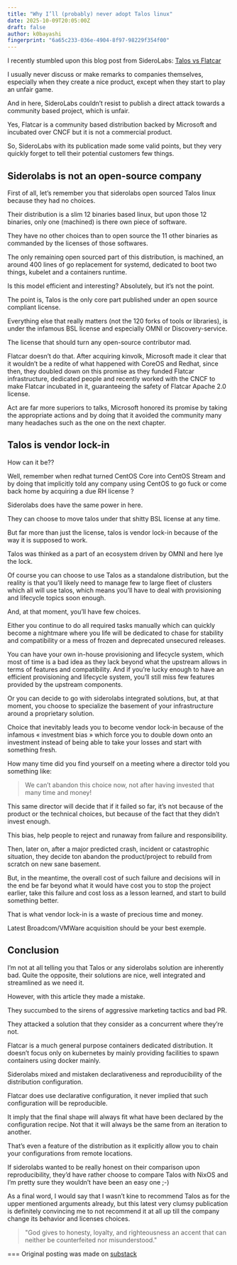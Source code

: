 ```yaml
---
title: "Why I’ll (probably) never adopt Talos linux"
date: 2025-10-09T20:05:00Z
draft: false
author: k0bayashi
fingerprint: "6a65c233-036e-4904-8f97-98229f354f00"
---
```

I recently stumbled upon this blog post from SideroLabs:
[Talos vs Flatcar](https://www.siderolabs.com/blog/talos-linux-vs-flatcar/)

I usually never discuss or make remarks to companies themselves, especially when they create a nice product, except when they start to play an unfair game.

And in here, SideroLabs couldn’t resist to publish a direct attack towards a community based project, which is unfair.

Yes, Flatcar is a community based distribution backed by Microsoft and incubated over CNCF but it is not a commercial product.

So, SideroLabs with its publication made some valid points, but they very quickly forget to tell their potential customers few things.

## Siderolabs is not an open-source company

First of all, let’s remember you that siderolabs open sourced Talos linux because they had no choices.

Their distribution is a slim 12 binaries based linux, but upon those 12 binaries, only one (machined) is there own piece of software.

They have no other choices than to open source the 11 other binaries as commanded by the licenses of those softwares.

The only remaining open sourced part of this distribution, is machined, an around 400 lines of go replacement for systemd, dedicated to boot two things, kubelet and a containers runtime.

Is this model efficient and interesting? Absolutely, but it’s not the point.

The point is, Talos is the only core part published under an open source compliant license.

Everything else that really matters (not the 120 forks of tools or libraries), is under the infamous BSL license and especially OMNI or Discovery-service.

The license that should turn any open-source contributor mad.

Flatcar doesn’t do that. After acquiring kinvolk, Microsoft made it clear that it wouldn’t be a redite of what happened with CoreOS and Redhat, since then, they doubled down on this promise as they funded Flatcar infrastructure, dedicated people and recently worked with the CNCF to make Flatcar incubated in it, guaranteeing the safety of Flatcar Apache 2.0 license.

Act are far more superiors to talks, Microsoft honored its promise by taking the appropriate actions and by doing that it avoided the community many many headaches such as the one on the next chapter.

## Talos is vendor lock-in

How can it be??

Well, remember when redhat turned CentOS Core into CentOS Stream and by doing that implicitly told any company using CentOS to go fuck or come back home by acquiring a due RH license ?

Siderolabs does have the same power in here.

They can choose to move talos under that shitty BSL license at any time.

But far more than just the license, talos is vendor lock-in because of the way it is supposed to work.

Talos was thinked as a part of an ecosystem driven by OMNI and here lye the lock.

Of course you can choose to use Talos as a standalone distribution, but the reality is that you’ll likely need to manage few to large fleet of clusters which all will use talos, which means you’ll have to deal with provisioning and lifecycle topics soon enough.

And, at that moment, you’ll have few choices.

Either you continue to do all required tasks manually which can quickly become a nightmare where you life will be dedicated to chase for stability and compatibility or a mess of frozen and deprecated unsecured releases.

You can have your own in-house provisioning and lifecycle system, which most of time is a bad idea as they lack beyond what the upstream allows in terms of features and compatibility. And if you’re lucky enough to have an efficient provisioning and lifecycle system, you’ll still miss few features provided by the upstream components.

Or you can decide to go with siderolabs integrated solutions, but, at that moment, you choose to specialize the basement of your infrastructure around a proprietary solution.

Choice that inevitably leads you to become vendor lock-in because of the infamous « investment bias » which force you to double down onto an investment instead of being able to take your losses and start with something fresh.

How many time did you find yourself on a meeting where a director told you something like:
> We can’t abandon this choice now, not after having invested that many time and money!

This same director will decide that if it failed so far, it’s not because of the product or the technical choices, but because of the fact that they didn’t invest enough.

This bias, help people to reject and runaway from failure and responsibility.

Then, later on, after a major predicted crash, incident or catastrophic situation, they decide ton abandon the product/project to rebuild from scratch on new sane basement.

But, in the meantime, the overall cost of such failure and decisions will in the end be far beyond what it would have cost you to stop the project earlier, take this failure and cost loss as a lesson learned, and start to build something better.

That is what vendor lock-in is a waste of precious time and money.

Latest Broadcom/VMWare acquisition should be your best exemple.

## Conclusion

I’m not at all telling you that Talos or any siderolabs solution are inherently bad. Quite the opposite, their solutions are nice, well integrated and streamlined as we need it.

However, with this article they made a mistake.

They succumbed to the sirens of aggressive marketing tactics and bad PR.

They attacked a solution that they consider as a concurrent where they’re not.

Flatcar is a much general purpose containers dedicated distribution. It doesn’t focus only on kubernetes by mainly providing facilities to spawn containers using docker mainly.

Siderolabs mixed and mistaken declarativeness and reproducibility of the distribution configuration.

Flatcar does use declarative configuration, it never implied that such configuration will be reproducible.

It imply that the final shape will always fit what have been declared by the configuration recipe. Not that it will always be the same from an iteration to another.

That’s even a feature of the distribution as it explicitly allow you to chain your configurations from remote locations.

If siderolabs wanted to be really honest on their comparison upon reproducibility, they’d have rather choose to compare Talos with NixOS and I’m pretty sure they wouldn’t have been an easy one ;-)

As a final word, I would say that I wasn’t kine to recommend Talos as for the upper mentioned arguments already, but this latest very clumsy publication is definitely convincing me to not recommend it at all up till the company change its behavior and licenses choices.

> "God gives to honesty, loyalty, and righteousness an accent that can neither be counterfeited nor misunderstood."

===
Original posting was made on [substack](https://substack.com/@k0bayashi/p-151417335)
